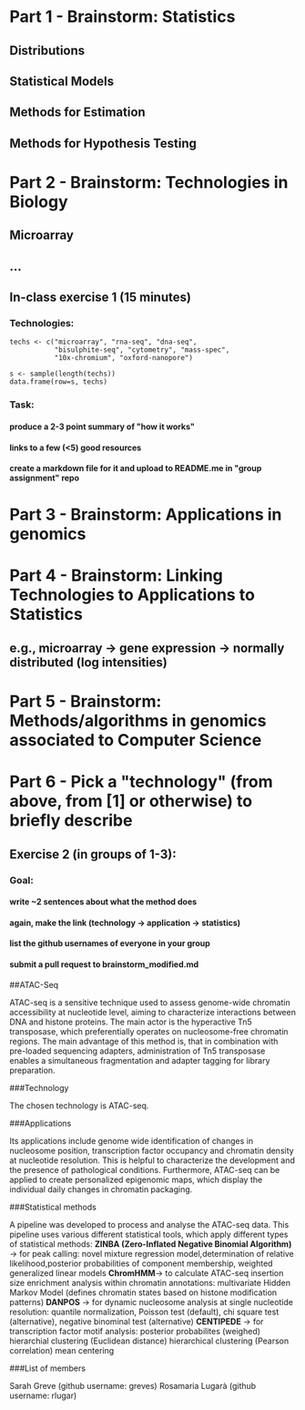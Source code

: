 


# Part 1 - Brainstorm: Statistics

## Distributions
## Statistical Models
## Methods for Estimation
## Methods for Hypothesis Testing

# Part 2 - Brainstorm: Technologies in Biology

## Microarray
## ...

## In-class exercise 1 (15 minutes)

### Technologies: 

```{r}
techs <- c("microarray", "rna-seq", "dna-seq", 
           "bisulphite-seq", "cytometry", "mass-spec", 
           "10x-chromium", "oxford-nanopore")

s <- sample(length(techs))
data.frame(row=s, techs)
```

### Task: 
#### produce a 2-3 point summary of "how it works"
#### links to a few (<5) good resources
#### create a markdown file for it and upload to README.me in "group assignment" repo

# Part 3 - Brainstorm: Applications in genomics 

# Part 4 - Brainstorm: Linking Technologies to Applications to Statistics

## e.g., microarray -> gene expression -> normally distributed (log intensities)

# Part 5 - Brainstorm: Methods/algorithms in genomics associated to Computer Science

# Part 6 - Pick a "technology" (from above, from [1] or otherwise) to briefly describe

## Exercise 2 (in groups of 1-3): 
### Goal: 
#### write ~2 sentences about what the method does
#### again, make the link (technology -> application -> statistics)
#### list the github usernames of everyone in your group
#### submit a pull request to brainstorm_modified.md

##ATAC-Seq

ATAC-seq is a sensitive technique used to assess genome-wide chromatin accessibility at nucleotide level, aiming to characterize interactions between DNA and histone proteins.
The main actor is the hyperactive Tn5 transposase, which preferentially operates on nucleosome-free chromatin regions. 
The main advantage of this method is, that in combination with pre-loaded sequencing adapters, administration of Tn5 transposase enables a simultaneous fragmentation and adapter tagging for library preparation.

###Technology

The chosen technology is ATAC-seq. 

###Applications

Its applications include genome wide identification of changes in nucleosome position, transcription factor occupancy and chromatin density at nucleotide resolution.
This is helpful to characterize the development and the presence of pathological conditions. Furthermore, ATAC-seq can be applied to create personalized epigenomic maps, which display the individual daily changes in chromatin packaging.


###Statistical methods

A pipeline was developed to process and analyse the ATAC-seq data. This pipeline uses various different statistical tools, which apply different types of statistical methods: 
**ZINBA (Zero-Inflated Negative Binomial Algorithm)** -> for peak calling: novel mixture regression model,determination of relative likelihood,posterior probabilities of component membership, weighted generalized linear models
**ChromHMM**-> to calculate ATAC-seq insertion size enrichment analysis within chromatin annotations: multivariate Hidden Markov Model (defines chromatin states based on histone modification patterns)
**DANPOS** -> for dynamic nucleosome analysis at single nucleotide resolution: quantile normalization, Poisson test (default), chi square test (alternative), negative binominal test (alternative)
**CENTIPEDE** -> for transcription factor motif analysis: posterior probabilites (weighed)
hierarchial clustering (Euclidean distance)
hierarchical clustering (Pearson correlation)
mean centering

###List of members

Sarah Greve (github username: greves)
Rosamaria Lugarà (github username: rlugar)

